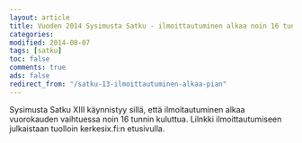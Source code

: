 ```yaml
--- 
layout: article 
title: Vuoden 2014 Sysimusta Satku - ilmoittautuminen alkaa noin 16 tunnin kuluttua. 
categories: 
modified: 2014-08-07 
tags: [satku]
toc: false 
comments: true 
ads: false 
redirect_from: "/satku-13-ilmoittautuminen-alkaa-pian" 
--- 
```


Sysimusta Satku XIII käynnistyy sillä, että ilmoitautuminen alkaa
vuorokauden vaihtuessa noin 16 tunnin kuluttua. Lilnkki
ilmoittautumiseen julkaistaan tuolloin kerkesix.fi:n etusivulla.

